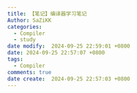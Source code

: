 ```yaml
---
title: 【笔记】编译器学习笔记
Author: SaZiKK
categories:
  - Compiler
  - study
date modify:  2024-09-25 22:59:01 +0800
date: 2024-09-25 22:57:07 +0800
tags:
  - Compiler
comments: true
date create:  2024-09-25 22:57:03 +0800
---
```

